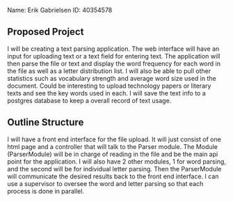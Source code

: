 Name: Erik Gabrielsen           ID:   40354578

## Proposed Project

I will be creating a text parsing application. The web interface will have an input for
uploading text or a text field for entering text. The application will then parse the
file or text and display the word frequency for each word in the file as well as a letter
distribution list. I will also be able to pull other statistics such as vocabulary strength
and average word size used in the document. Could be interesting to upload technology papers
or literary texts and see the key words used in each. I will save the text info to a
postgres database to keep a overall record of text usage.


## Outline Structure

I will have a front end interface for the file upload. It will just consist of one html page and a controller that will talk to the Parser module.
The Module (ParserModule) will be in charge of reading in the file and be the main api point for the application. I will also have 2 other modules,
1 for word parsing, and the second will be for individual letter parsing. Then the ParserModule will communicate the desired results back to the front end interface.
I can use a supervisor to oversee the word and letter parsing so that each process is done in parallel.
